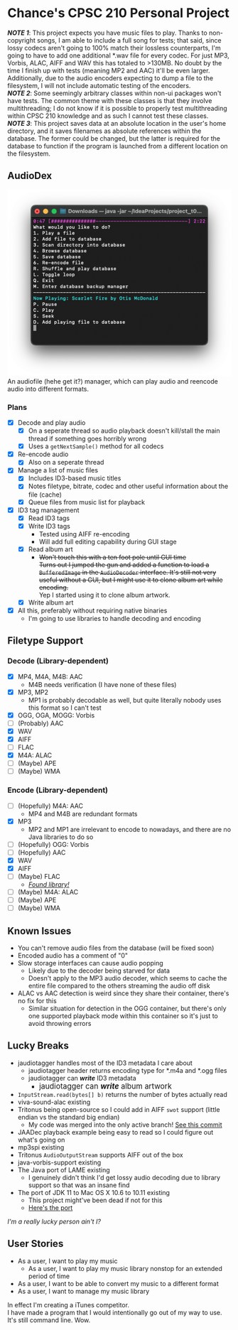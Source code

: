 # Chance's CPSC 210 Personal Project

***NOTE 1***: This project expects you have music files to play. Thanks to non-copyright songs, I am able to include a full song for tests; that said, since lossy codecs aren't going to 100% match their lossless counterparts, I'm going to have to add one additional *.wav file for every codec. For just MP3, Vorbis, ALAC, AIFF and WAV this has totaled to >130MB. No doubt by the time I finish up with tests (meaning MP2 and AAC) it'll be even larger. Additionally, due to the audio encoders expecting to dump a file to the filesystem, I will not include automatic testing of the encoders.<br>
***NOTE 2***: Some seemingly arbitrary classes within non-ui packages won't have tests. The common theme with these classes is that they involve multithreading; I do not know if it is possible to properly test multithreading within CPSC 210 knowledge and as such I cannot test these classes.<br>
***NOTE 3***: This project saves data at an absolute location in the user's home directory, and it saves filenames as absolute references within the database. The former could be changed, but the latter is required for the database to function if the program is launched from a different location on the filesystem.

## AudioDex 
![CLI Preview](./previewcli.png)<br>
An audiofile (hehe get it?) manager, which can play audio and reencode audio into different formats.

### Plans
- [x] Decode and play audio
  - [x] On a seperate thread so audio playback doesn't kill/stall the main thread if something goes horribly wrong
  - [x] Uses a `getNextSample()` method for all codecs
- [x] Re-encode audio
  - [x] Also on a seperate thread
- [x] Manage a list of music files
  - [x] Includes ID3-based music titles
  - [x] Notes filetype, bitrate, codec and other useful information about the file (cache)
  - [x] Queue files from music list for playback
- [x] ID3 tag management
  - [x] Read ID3 tags
  - [x] Write ID3 tags
    - Tested using AIFF re-encoding
    - Will add full editing capability during GUI stage
  - [x] Read album art
    - ~~Won't touch this with a ten foot pole until GUI time~~<br>~~Turns out I jumped the gun and added a function to load a `BufferedImage` in the `AudioDecoder` interface. It's still not very useful without a GUI, but I might use it to clone album art while encoding.~~<br>Yep I started using it to clone album artwork.
  - [x] Write album art
- [x] All this, preferably without requiring native binaries
  - I'm going to use libraries to handle decoding and encoding
  
## Filetype Support
### Decode (Library-dependent)
- [x] MP4, M4A, M4B: AAC
  - M4B needs verification (I have none of these files)
- [x] MP3, MP2
  - MP1 is probably decodable as well, but quite literally nobody uses this format so I can't test
- [x] OGG, OGA, MOGG: Vorbis
- [ ] (Probably) AAC
- [x] WAV
- [x] AIFF
- [ ] FLAC
- [x] M4A: ALAC
- [ ] (Maybe) APE
- [ ] (Maybe) WMA

### Encode (Library-dependent)
- [ ] (Hopefully) M4A: AAC
  - MP4 and M4B are redundant formats
- [x] MP3
  - MP2 and MP1 are irrelevant to encode to nowadays, and there are no Java libraries to do so
- [ ] (Hopefully) OGG: Vorbis
- [ ] (Hopefully) AAC
- [x] WAV
- [x] AIFF
- [ ] (Maybe) FLAC
  - [_Found library!_](https://sourceforge.net/projects/javaflacencoder/)
- [ ] (Maybe) M4A: ALAC
- [ ] (Maybe) APE
- [ ] (Maybe) WMA

## Known Issues
- You can't remove audio files from the database (will be fixed soon)
- Encoded audio has a comment of "0"
- Slow storage interfaces can cause audio popping
  - Likely due to the decoder being starved for data
  - Doesn't apply to the MP3 audio decoder, which seems to cache the entire file compared to the others streaming the audio off disk
- ALAC vs AAC detection is weird since they share their container, there's no fix for this
  - Similar situation for detection in the OGG container, but there's only one supported playback mode within this container so it's just to avoid throwing errors

## Lucky Breaks
- jaudiotagger handles most of the ID3 metadata I care about
  - jaudiotagger header returns encoding type for *.m4a and *.ogg files
  - jaudiotagger can ***write*** ID3 metadata
    - <big>jaudiotagger can ***write*** album artwork</big>
- `InputStream.read(bytes[] b)` returns the number of bytes actually read
- viva-sound-alac existing
- Tritonus being open-source so I could add in AIFF `swot` support (little endian vs the standard big endian)
  - My code was merged into the only active branch! [See this commit](https://github.com/umjammer/tritonus/commit/37d9111a01c4ee6a8fa505627b4934d19c7e753d)
- JAADec playback example being easy to read so I could figure out what's going on
- mp3spi existing
- Tritonus `AudioOutputStream` supports AIFF out of the box
- java-vorbis-support existing
- The Java port of LAME existing
  - I genuinely didn't think I'd get lossy audio decoding due to library support so that was an insane find
- The port of JDK 11 to Mac OS X 10.6 to 10.11 existing
  - This project might've been dead if not for this
  - [Here's the port](https://github.com/Jazzzny/jdk-macos-legacy)

_I'm a really lucky person ain't I?_

## User Stories
- As a user, I want to play my music
  - As a user, I want to play my music library nonstop for an extended period of time
- As a user, I want to be able to convert my music to a different format
- As a user, I want to manage my music library

In effect I'm creating a iTunes competitor.<br>
I have made a program that I would intentionally go out of my way to use. It's still command line. Wow.
